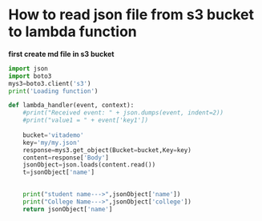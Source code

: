 # How to read json file from s3 bucket to lambda function
**first create md file in s3 bucket**
```python
import json
import boto3
mys3=boto3.client('s3')
print('Loading function')

def lambda_handler(event, context):
    #print("Received event: " + json.dumps(event, indent=2))
    #print("value1 = " + event['key1'])
   
    bucket='vitademo'
    key='my/my.json'
    response=mys3.get_object(Bucket=bucket,Key=key)
    content=response['Body']
    jsonObject=json.loads(content.read())
    t=jsonObject['name']
    

    print("student name--->",jsonObject['name'])
    print("College Name--->",jsonObject['college'])
    return jsonObject['name']
```
